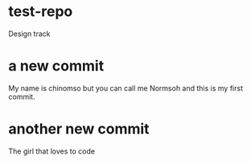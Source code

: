 # test-repo
Design track


# a new commit
My name is chinomso but you can call me Normsoh and this is my first commit.

# another new commit
The girl that loves to code
